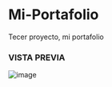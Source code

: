 # Mi-Portafolio

Tecer proyecto, mi portafolio


### VISTA PREVIA
![image](https://github.com/monicaquish/Mi-Portafolio/assets/151891471/3aa16a5a-9302-4220-9b2e-3651117db9bb)
